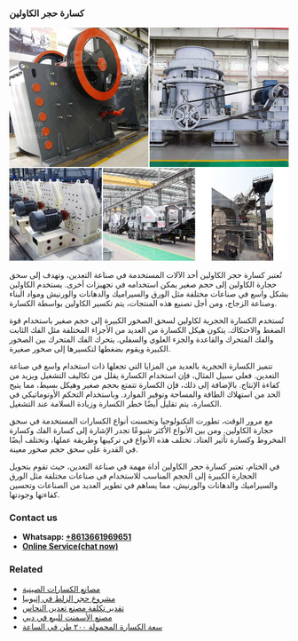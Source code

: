 <h3>كسارة حجر الكاولين</h3><img src='1701853134.jpg' alt=''><p>تُعتبر كسارة حجر الكاولين أحد الآلات المستخدمة في صناعة التعدين، وتهدف إلى سحق حجارة الكاولين إلى حجم صغير يمكن استخدامه في تجهيزات أخرى. يستخدم الكاولين بشكل واسع في صناعات مختلفة مثل الورق والسيراميك والدهانات والورنيش ومواد البناء وصناعة الزجاج، ومن أجل تصنيع هذه المنتجات، يتم تكسير الكاولين بواسطة الكسارة.</p><p>تُستخدم الكسارة الحجرية لكاولين لسحق الصخور الكبيرة إلى حجم صغير باستخدام قوة الضغط والاحتكاك. يتكون هيكل الكسارة من العديد من الأجزاء المختلفة مثل الفك الثابت والفك المتحرك والقاعدة والجزء العلوي والسفلي. يتحرك الفك المتحرك بين الصخور الكبيرة ويقوم بضغطها لتكسيرها إلى صخور صغيرة. </p><p>تتميز الكسارة الحجرية بالعديد من المزايا التي تجعلها ذات استخدام واسع في صناعة التعدين. فعلى سبيل المثال، فإن استخدام الكسارة يقلل من تكاليف التشغيل ويزيد من كفاءة الإنتاج. بالإضافة إلى ذلك، فإن الكسارة تتمتع بحجم صغير وهيكل بسيط، مما يتيح الحد من استهلاك الطاقة والمساحة وتوفير الموارد. وباستخدام التحكم الأوتوماتيكي في الكسارة، يتم تقليل أيضًا خطر الكسارة وزيادة السلامة عند التشغيل.</p><p>مع مرور الوقت، تطورت التكنولوجيا وتحسنت أنواع الكسارات المستخدمة في سحق حجارة الكاولين. ومن بين الأنواع الأكثر شيوعًا تجدر الإشارة إلى كسارة الفك وكسارة المخروط وكسارة تأثير العتاد. تختلف هذه الأنواع في تركيبها وطريقة عملها، وتختلف أيضًا في القدرة على سحق حجم صخور معينة.</p><p>في الختام، تعتبر كسارة حجر الكاولين أداة مهمة في صناعة التعدين، حيث تقوم بتحويل الحجارة الكبيرة إلى الحجم المناسب للاستخدام في صناعات مختلفة مثل الورق والسيراميك والدهانات والورنيش، مما يساهم في تطوير العديد من الصناعات وتحسين كفاءتها وجودتها.</p><h3>Contact us</h3><ul><li><strong>Whatsapp:&nbsp;<a href="https://wa.me/8613661969651">+8613661969651</a></strong></li><li><a href="https://swt.shibang-china.com/?git&amp;zhl&amp;كسارة حجر الكاولين"><strong>Online Service(chat now)</strong></a></li></ul><h3>Related</h3><ul><li><a href='مصانع الكسارات الصينية.md'>مصانع الكسارات الصينية</a></li><li><a href='مشروع حجر الزلط في إثيوبيا.md'>مشروع حجر الزلط في إثيوبيا</a></li><li><a href='تقدير تكلفة مصنع تعدين النحاس.md'>تقدير تكلفة مصنع تعدين النحاس</a></li><li><a href='مصنع الأسمنت للبيع في دبي.md'>مصنع الأسمنت للبيع في دبي</a></li><li><a href='سعة الكسارة المحمولة ٢٠٠ طن في الساعة.md'>سعة الكسارة المحمولة ٢٠٠ طن في الساعة</a></li></ul>
